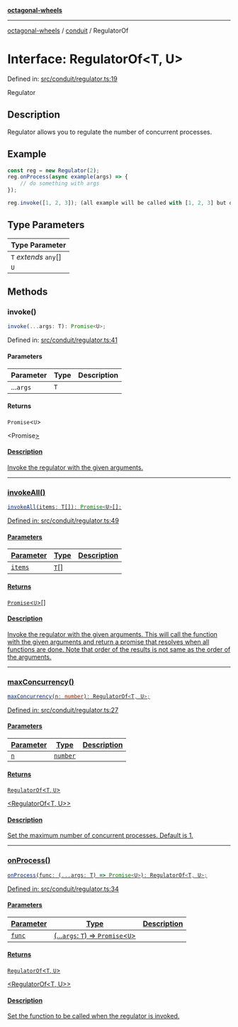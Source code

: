 [**octagonal-wheels**](../../README.md)

***

[octagonal-wheels](../../modules.md) / [conduit](../README.md) / RegulatorOf

# Interface: RegulatorOf\<T, U\>

Defined in: [src/conduit/regulator.ts:19](https://github.com/vrtmrz/octagonal-wheels/blob/main/src/conduit/regulator.ts#L19)

Regulator

## Description

Regulator allows you to regulate the number of concurrent processes.

## Example

```ts
const reg = new Regulator(2);
reg.onProcess(async example(args) => {
    // do something with args
});

reg.invoke([1, 2, 3]); (all example will be called with [1, 2, 3] but only 2 at a time will be processed)
```

## Type Parameters

| Type Parameter |
| ------ |
| `T` *extends* `any`[] |
| `U` |

## Methods

### invoke()

```ts
invoke(...args: T): Promise<U>;
```

Defined in: [src/conduit/regulator.ts:41](https://github.com/vrtmrz/octagonal-wheels/blob/main/src/conduit/regulator.ts#L41)

#### Parameters

| Parameter | Type | Description |
| ------ | ------ | ------ |
| ...`args` | `T` |  |

#### Returns

`Promise`\<`U`\>

<Promise<U>>

#### Description

Invoke the regulator with the given arguments.

***

### invokeAll()

```ts
invokeAll(items: T[]): Promise<U>[];
```

Defined in: [src/conduit/regulator.ts:49](https://github.com/vrtmrz/octagonal-wheels/blob/main/src/conduit/regulator.ts#L49)

#### Parameters

| Parameter | Type | Description |
| ------ | ------ | ------ |
| `items` | `T`[] |  |

#### Returns

`Promise`\<`U`\>[]

#### Description

Invoke the regulator with the given arguments.
This will call the function with the given arguments and return a promise that resolves when all functions are done.
Note that order of the results is not same as the order of the arguments.

***

### maxConcurrency()

```ts
maxConcurrency(n: number): RegulatorOf<T, U>;
```

Defined in: [src/conduit/regulator.ts:27](https://github.com/vrtmrz/octagonal-wheels/blob/main/src/conduit/regulator.ts#L27)

#### Parameters

| Parameter | Type | Description |
| ------ | ------ | ------ |
| `n` | `number` |  |

#### Returns

`RegulatorOf`\<`T`, `U`\>

<RegulatorOf<T, U>>

#### Description

Set the maximum number of concurrent processes.
Default is 1.

***

### onProcess()

```ts
onProcess(func: (...args: T) => Promise<U>): RegulatorOf<T, U>;
```

Defined in: [src/conduit/regulator.ts:34](https://github.com/vrtmrz/octagonal-wheels/blob/main/src/conduit/regulator.ts#L34)

#### Parameters

| Parameter | Type | Description |
| ------ | ------ | ------ |
| `func` | (...`args`: `T`) => `Promise`\<`U`\> |  |

#### Returns

`RegulatorOf`\<`T`, `U`\>

<RegulatorOf<T, U>>

#### Description

Set the function to be called when the regulator is invoked.
